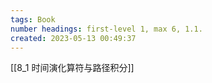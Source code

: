 ```yaml
---
tags: Book
number headings: first-level 1, max 6, 1.1.
created: 2023-05-13 00:49:37
---
```


[[8_1 时间演化算符与路径积分]]
